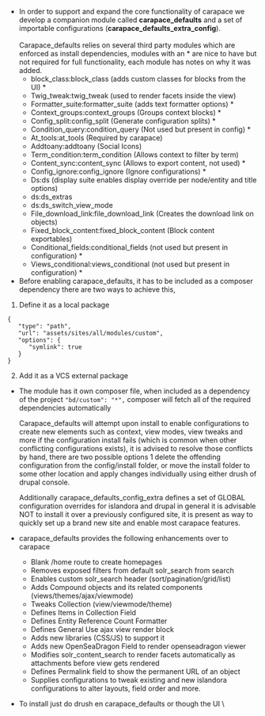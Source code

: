 


*   In order to support and expand the core functionality of carapace we develop a companion module called **carapace_defaults** and a set of importable configurations (**carapace_defaults_extra_config**). \
 \
Carapace_defaults relies on several third party modules which are enforced as install dependencies, modules with an * are nice to have but not required for full functionality, each module has notes on why it was added.
    *   block_class:block_class (adds custom classes for blocks from the UI) *
    *   Twig_tweak:twig_tweak (used to render facets inside the view)
    *   Formatter_suite:formatter_suite (adds text formatter options) *
    *   Context_groups:context_groups (Groups context blocks) *
    *   Config_split:config_split (Generate configuration splits) *
    *   Condition_query:condition_query (Not used but present in config) *
    *   At_tools:at_tools (Required by carapace)
    *   Addtoany:addtoany (Social Icons)
    *   Term_condition:term_condition (Allows context to filter by term)
    *   Content_sync:content_sync (Allows to export content, not used) *
    *   Config_ignore:config_ignore (Ignore configurations) *
    *   Ds:ds (display suite enables display override per node/entity and title options)
    *   ds:ds_extras
    *   ds:ds_switch_view_mode
    *   File_download_link:file_download_link (Creates the download link on objects)
    *   Fixed_block_content:fixed_block_content (Block content exportables)
    *   Conditional_fields:conditional_fields (not used but present in configuration) *
    *   Views_conditional:views_conditional (not used but present in configuration) *
*   Before enabling carapace_defaults, it has to be included as a composer dependency there are two ways to achieve this,
1. Define it as a local package

```
{
   "type": "path",
   "url": "assets/sites/all/modules/custom",
   "options": {
      "symlink": true
   }
}
```


2. Add it as a VCS external package

*   The module has it own composer file, when included as a dependency of the project `"bd/custom": "*",` composer will fetch all of the required dependencies automatically

    Carapace_defaults will attempt upon install to enable configurations to create new elements such as context, view modes, view tweaks and more if the configuration install fails (which is common when other conflicting configurations exists), it is advised to resolve those conflicts by hand, there are two possible options 1 delete the offending configuration from the config/install folder, or move the install folder to some other location and apply changes individually using either drush of drupal console.


    Additionally  carapace_defaults_config_extra defines a set of GLOBAL configuration overrides for islandora and drupal in general it is advisable NOT to install it over a previously configured site, it is present as way to quickly set up a brand new site and enable most carapace features.

*   carapace_defaults provides the following enhancements over to carapace
    *   Blank /home route to create homepages
    *   Removes exposed filters from default solr_search from search
    *   Enables custom solr_search header (sort/pagination/grid/list)
    *   Adds Compound objects and its related components (views/themes/ajax/viewmode)
    *   Tweaks Collection (view/viewmode/theme)
    *   Defines Items in Collection Field
    *   Defines Entity Reference Count Formatter
    *   Defines General Use ajax view render block
    *   Adds new libraries (CSS/JS) to support it
    *   Adds new OpenSeaDragon Field to render openseadragon viewer
    *   Modifies solr_content_search to render facets automatically as attachments before view gets rendered
    *   Defines Permalink field to show the permanent URL of an object
    *   Supplies configurations to tweak existing and new islandora configurations to alter layouts, field order and more.
*   To install just do drush en carapace_defaults or though the UI \

